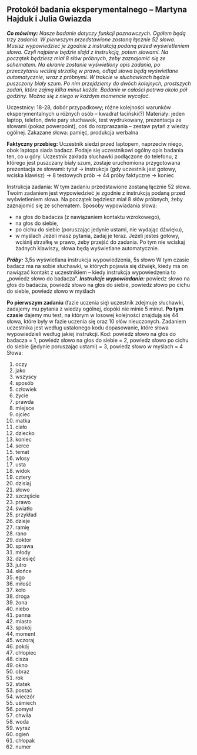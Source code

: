 ## Protokół badania eksperymentalnego – Martyna Hajduk i Julia Gwiazda ##

***Co mówimy:*** *Nasze badanie dotyczy funkcji poznawczych. Ogółem będą trzy zadania. W pierwszym przedstawione zostaną łącznie 52 słowa. Musisz wypowiedzieć je zgodnie z instrukcją podaną przed wyświetleniem słowa. Czyli najpierw będzie slajd z instrukcją, potem słowami. Na początek będziesz miał 8 słów próbnych, żeby zaznajomić się ze schematem.
Na ekranie zostanie wyświetlony opis zadania, po przeczytaniu wciśnij strzałkę w prawo, odtąd słowa będą wyświetlane automatycznie, wraz z próbnymi. W trakcie w słuchawkach będzie puszczony biały szum.
Po nim przejdziemy do dwóch kolejnych, prostszych zadań, które zajmą kilka minut każde.
Badanie w całości potrwa około pół godziny. Można się z niego w każdym momencie wycofać.*

Uczestnicy: 18-28, dobór przypadkowy; różne kolejności warunków eksperymentalnych u różnych osób – kwadrat łaciński(?)
Materiały: jeden laptop, telefon, dwie pary słuchawek, test wydrukowany, prezentacja ze słowami (pokaz powerpoint), coś do rozpraszania – zestaw pytań z wiedzy ogólnej.
Zakazane słowa: pamięć, produkcja werbalna

**Faktyczny przebieg:**
Uczestnik siedzi przed laptopem, naprzeciw niego, obok laptopa siada badacz. Podaje się uczestnikowi ogólny opis badania ten, co u góry. Uczestnik zakłada słuchawki podłączone do telefonu, z którego jest puszczany biały szum, zostaje uruchomiona przygotowana prezentacja ze słowami:
tytuł -> instrukcja (gdy uczestnik jest gotowy, wciska klawisz) -> 8 testowych prób -> 44 próby faktyczne -> koniec

Instrukcja zadania: W tym zadaniu przedstawione zostaną łącznie 52 słowa. Twoim zadaniem jest wypowiedzieć je zgodnie z instrukcją podaną przed wyświetleniem słowa. Na początek będziesz miał 8 słów próbnych, żeby zaznajomić się ze schematem.
Sposoby wypowiadania słowa:
- na głos do badacza (z nawiązaniem kontaktu wzrokowego),
- na głos do siebie,
- po cichu do siebie (poruszając jedynie ustami, nie wydając dźwięku),
- w myślach
Jeżeli masz pytania, zadaj je teraz. Jeżeli jesteś gotowy, wciśnij strzałkę w prawo, żeby przejść do zadania. Po tym nie wciskaj żadnych klawiszy, słowa będą wyświetlane automatycznie.

***Próby:*** 3,5s wyświetlana instrukcja wypowiedzenia, 5s słowo
W tym czasie badacz ma na sobie słuchawki, w których pojawia się dźwięk, kiedy ma on nawiązać kontakt z uczestnikiem – kiedy instrukcja wypowiedzenia to „powiedz słowo do badacza”.
***Instrukcje wypowiadania:*** powiedz słowo na głos do badacza, powiedz słowo na głos do siebie, powiedz słowo po cichu do siebie, powiedz słowo w myślach

**Po pierwszym zadaniu** (fazie uczenia się) uczestnik zdejmuje słuchawki, zadajemy mu pytania z wiedzy ogólnej, dopóki nie minie 5 minut.
**Po tym czasie** dajemy mu test, na którym w losowej kolejności znajdują się 44 słowa, które były w fazie uczenia się oraz 10 słów nieuczonych. Zadaniem uczestnika jest według ustalonego kodu dopasowanie, które słowa wypowiedzieli według jakiej instrukcji.
Kod: powiedz słowo na głos do badacza = 1, powiedz słowo na głos do siebie = 2, powiedz słowo po cichu do siebie (jedynie poruszając ustami) = 3, powiedz słowo w myślach = 4
Słowa:
1. oczy
2. jako
3. wszyscy
4.	sposób
5.	człowiek
6.	życie
7.	prawda
8.	miejsce
9.	ojciec
10.	matka
11.	ciało
12.	dziecko
13.	koniec
14.	serce
15.	temat
16.	włosy
17.	usta
18.	widok
19.	cztery
20.	dzisiaj
21.	słowo
22.	szczęście
23.	prawo
24.	światło
25.	przykład
26.	dzieje
27.	ramię
28.	rano
29.	doktor
30.	sprawa
31.	młody
32.	dziesięć
33.	jutro
34.	słońce
35.	ego
36.	miłość
37.	koło
38.	droga
39.	żona
40.	niebo
41.	panna
42.	miasto
43.	spokój
44.	moment
45.	wczoraj
46.	pokój
47.	chłopiec
48.	cisza
49.	okno
50.	obraz
51.	rok
52.	statek
53.	postać
54.	wieczór
55.	uśmiech
56.	pomysł
57.	chwila
58.	woda
59.	wyraz
60.	ogień
61.	chłopak
62.	numer
